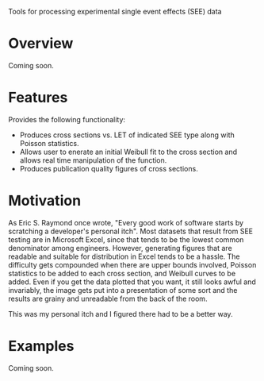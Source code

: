 Tools for processing experimental single event effects (SEE) data

Overview
========

Coming soon.

Features
========

Provides the following functionality:

* Produces cross sections vs. LET of indicated SEE type along with Poisson
  statistics.
* Allows user to enerate an initial Weibull fit to the cross section and allows
  real time manipulation of the function.
* Produces publication quality figures of cross sections.

Motivation
==========

As Eric S. Raymond once wrote, "Every good work of software starts by
scratching a developer's personal itch".  Most datasets that result from SEE
testing are in Microsoft Excel, since that tends to be the lowest common
denominator among engineers.  However, generating figures that are readable and
suitable for distribution in Excel tends to be a hassle.  The difficulty gets
compounded when there are upper bounds involved, Poisson statistics to be added
to each cross section, and Weibull curves to be added.  Even if you get the
data plotted that you want, it still looks awful and invariably, the image
gets put into a presentation of some sort and the results are grainy and
unreadable from the back of the room.

This was my personal itch and I figured there had to be a better way.

Examples
========

Coming soon.
